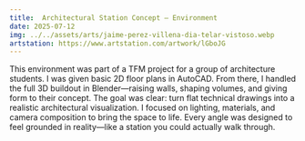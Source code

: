 ```yaml
---
title:  Architectural Station Concept – Environment
date: 2025-07-12
img: ../../assets/arts/jaime-perez-villena-dia-telar-vistoso.webp
artstation: https://www.artstation.com/artwork/lGboJG
---
```


This environment was part of a TFM project for a group of architecture students.
I was given basic 2D floor plans in AutoCAD.
From there, I handled the full 3D buildout in Blender—raising walls, shaping volumes, and giving form to their concept.
The goal was clear: turn flat technical drawings into a realistic architectural visualization.
I focused on lighting, materials, and camera composition to bring the space to life.
Every angle was designed to feel grounded in reality—like a station you could actually walk through.